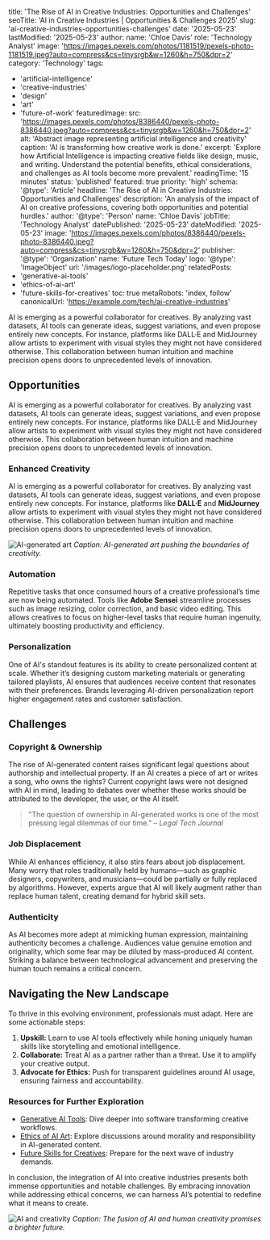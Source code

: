title: 'The Rise of AI in Creative Industries: Opportunities and Challenges'
seoTitle: 'AI in Creative Industries | Opportunities & Challenges 2025'
slug: 'ai-creative-industries-opportunities-challenges'
date: '2025-05-23'
lastModified: '2025-05-23'
author:
name: 'Chloe Davis'
role: 'Technology Analyst'
image: 'https://images.pexels.com/photos/1181519/pexels-photo-1181519.jpeg?auto=compress&cs=tinysrgb&w=1260&h=750&dpr=2'
category: 'Technology'
tags:

- 'artificial-intelligence'
- 'creative-industries'
- 'design'
- 'art'
- 'future-of-work'
  featuredImage:
  src: 'https://images.pexels.com/photos/8386440/pexels-photo-8386440.jpeg?auto=compress&cs=tinysrgb&w=1260&h=750&dpr=2'
  alt: 'Abstract image representing artificial intelligence and creativity'
  caption: 'AI is transforming how creative work is done.'
  excerpt: 'Explore how Artificial Intelligence is impacting creative fields like design, music, and writing. Understand the potential benefits, ethical considerations, and challenges as AI tools become more prevalent.'
  readingTime: '15 minutes'
  status: 'published'
  featured: true
  priority: 'high'
  schema:
  '@type': 'Article'
  headline: 'The Rise of AI in Creative Industries: Opportunities and Challenges'
  description: 'An analysis of the impact of AI on creative professions, covering both opportunities and potential hurdles.'
  author:
  '@type': 'Person'
  name: 'Chloe Davis'
  jobTitle: 'Technology Analyst'
  datePublished: '2025-05-23'
  dateModified: '2025-05-23'
  image: 'https://images.pexels.com/photos/8386440/pexels-photo-8386440.jpeg?auto=compress&cs=tinysrgb&w=1260&h=750&dpr=2'
  publisher:
  '@type': 'Organization'
  name: 'Future Tech Today'
  logo:
  '@type': 'ImageObject'
  url: '/images/logo-placeholder.png'
  relatedPosts:
- 'generative-ai-tools'
- 'ethics-of-ai-art'
- 'future-skills-for-creatives'
  toc: true
  metaRobots: 'index, follow'
  canonicalUrl: 'https://example.com/tech/ai-creative-industries'

AI is emerging as a powerful collaborator for creatives. By analyzing vast datasets, AI tools can generate ideas, suggest variations, and even propose entirely new concepts. For instance, platforms like DALL·E and MidJourney allow artists to experiment with visual styles they might not have considered otherwise. This collaboration between human intuition and machine precision opens doors to unprecedented levels of innovation.

## Opportunities

AI is emerging as a powerful collaborator for creatives. By analyzing vast datasets, AI tools can generate ideas, suggest variations, and even propose entirely new concepts. For instance, platforms like DALL·E and MidJourney allow artists to experiment with visual styles they might not have considered otherwise. This collaboration between human intuition and machine precision opens doors to unprecedented levels of innovation.

### Enhanced Creativity

AI is emerging as a powerful collaborator for creatives. By analyzing vast datasets, AI tools can generate ideas, suggest variations, and even propose entirely new concepts. For instance, platforms like **DALL·E** and **MidJourney** allow artists to experiment with visual styles they might not have considered otherwise. This collaboration between human intuition and machine precision opens doors to unprecedented levels of innovation.

![AI-generated art](https://images.pexels.com/photos/1329711/pexels-photo-1329711.jpeg?auto=compress&cs=tinysrgb&w=1260&h=750&dpr=2)
_Caption: AI-generated art pushing the boundaries of creativity._

### Automation

Repetitive tasks that once consumed hours of a creative professional’s time are now being automated. Tools like **Adobe Sensei** streamline processes such as image resizing, color correction, and basic video editing. This allows creatives to focus on higher-level tasks that require human ingenuity, ultimately boosting productivity and efficiency.

### Personalization

One of AI's standout features is its ability to create personalized content at scale. Whether it’s designing custom marketing materials or generating tailored playlists, AI ensures that audiences receive content that resonates with their preferences. Brands leveraging AI-driven personalization report higher engagement rates and customer satisfaction.

## Challenges

### Copyright & Ownership

The rise of AI-generated content raises significant legal questions about authorship and intellectual property. If an AI creates a piece of art or writes a song, who owns the rights? Current copyright laws were not designed with AI in mind, leading to debates over whether these works should be attributed to the developer, the user, or the AI itself.

> "The question of ownership in AI-generated works is one of the most pressing legal dilemmas of our time." – _Legal Tech Journal_

### Job Displacement

While AI enhances efficiency, it also stirs fears about job displacement. Many worry that roles traditionally held by humans—such as graphic designers, copywriters, and musicians—could be partially or fully replaced by algorithms. However, experts argue that AI will likely augment rather than replace human talent, creating demand for hybrid skill sets.

### Authenticity

As AI becomes more adept at mimicking human expression, maintaining authenticity becomes a challenge. Audiences value genuine emotion and originality, which some fear may be diluted by mass-produced AI content. Striking a balance between technological advancement and preserving the human touch remains a critical concern.

## Navigating the New Landscape

To thrive in this evolving environment, professionals must adapt. Here are some actionable steps:

1. **Upskill:** Learn to use AI tools effectively while honing uniquely human skills like storytelling and emotional intelligence.
2. **Collaborate:** Treat AI as a partner rather than a threat. Use it to amplify your creative output.
3. **Advocate for Ethics:** Push for transparent guidelines around AI usage, ensuring fairness and accountability.

### Resources for Further Exploration

- [Generative AI Tools](#): Dive deeper into software transforming creative workflows.
- [Ethics of AI Art](#): Explore discussions around morality and responsibility in AI-generated content.
- [Future Skills for Creatives](#): Prepare for the next wave of industry demands.

In conclusion, the integration of AI into creative industries presents both immense opportunities and notable challenges. By embracing innovation while addressing ethical concerns, we can harness AI’s potential to redefine what it means to create.

![AI and creativity](https://images.pexels.com/photos/4164418/pexels-photo-4164418.jpeg?auto=compress&cs=tinysrgb&w=1260&h=750&dpr=2)
_Caption: The fusion of AI and human creativity promises a brighter future._
